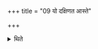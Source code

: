 +++
title = "09 यो दक्षिणत आस्ते"

+++

<details><summary>थिते</summary>

यो दक्षिणत आस्ते तस्मै वरं ददाति ९
</details>
